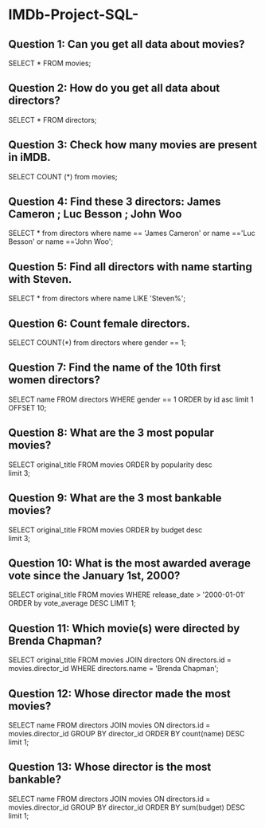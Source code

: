 # IMDb-Project-SQL-

## Question 1: Can you get all data about movies?

SELECT * FROM movies;

## Question 2: How do you get all data about directors?

SELECT * FROM directors;

## Question 3: Check how many movies are present in iMDB.

SELECT COUNT (*) from movies;


## Question 4: Find these 3 directors: James Cameron ; Luc Besson ; John Woo

SELECT * from directors where name == 'James Cameron' or name =='Luc Besson' or name =='John Woo';


## Question 5: Find all directors with name starting with Steven.

SELECT * from directors where name LIKE 'Steven%';

## Question 6: Count female directors.

SELECT COUNT(*) from directors where gender == 1;


## Question 7:   Find the name of the 10th first women directors?
 
 SELECT name
FROM directors
WHERE gender == 1
ORDER by id asc 
limit 1 OFFSET 10;


## Question 8: What are the 3 most popular movies?

SELECT original_title 
FROM movies
ORDER by popularity desc   
limit 3;

## Question 9: What are the 3 most bankable movies?
 
 SELECT original_title 
FROM movies
ORDER by budget desc   
limit 3;


## Question 10: What is the most awarded average vote since the January 1st, 2000?

SELECT original_title FROM movies
WHERE release_date > '2000-01-01'
ORDER by vote_average DESC
LIMIT 1;



## Question 11: Which movie(s) were directed by Brenda Chapman?

SELECT original_title FROM movies 
JOIN directors ON directors.id = movies.director_id
WHERE directors.name = 'Brenda Chapman';


## Question 12: Whose director made the most movies?


SELECT name FROM directors 
JOIN movies ON directors.id = movies.director_id
GROUP BY director_id ORDER BY count(name) DESC
limit 1;


## Question 13: Whose director is the most bankable?

SELECT name FROM directors 
JOIN movies ON directors.id = movies.director_id
GROUP BY director_id ORDER BY sum(budget) DESC
limit 1;
